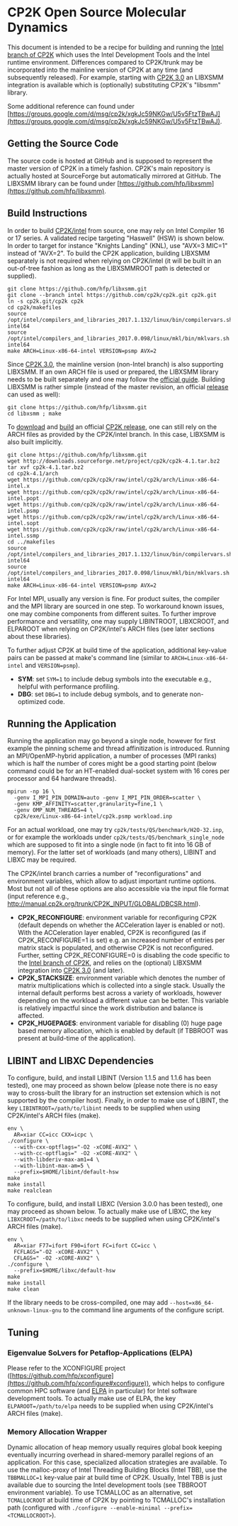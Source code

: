 # CP2K Open Source Molecular Dynamics
This document is intended to be a recipe for building and running the [Intel branch of CP2K](https://github.com/cp2k/cp2k/tree/intel) which uses the Intel Development Tools and the Intel runtime environment. Differences compared to CP2K/trunk may be incorporated into the mainline version of CP2K at any time (and subsequently released). For example, starting with [CP2K 3.0](https://www.cp2k.org/version_history) an LIBXSMM integration is available which is (optionally) substituting CP2K's "libsmm" library.

Some additional reference can found under
[https://groups.google.com/d/msg/cp2k/xgkJc59NKGw/U5v5FtzTBwAJ](https://groups.google.com/d/msg/cp2k/xgkJc59NKGw/U5v5FtzTBwAJ).

## Getting the Source Code
The source code is hosted at GitHub and is supposed to represent the master version of CP2K in a timely fashion. CP2K's main repository is actually hosted at SourceForge but automatically mirrored at GitHub. The LIBXSMM library can be found under [https://github.com/hfp/libxsmm](https://github.com/hfp/libxsmm).

## Build Instructions
In order to build [CP2K/intel](https://github.com/cp2k/cp2k/tree/intel) from source, one may rely on Intel Compiler 16 or 17 series. A validated recipe targeting "Haswell" (HSW) is shown below. In order to target for instance "Knights Landing" (KNL), use "AVX=3 MIC=1" instead of "AVX=2". To build the CP2K application, building LIBXSMM separately is not required when relying on CP2K/intel (it will be built in an out-of-tree fashion as long as the LIBXSMMROOT path is detected or supplied).

```
git clone https://github.com/hfp/libxsmm.git
git clone --branch intel https://github.com/cp2k/cp2k.git cp2k.git
ln -s cp2k.git/cp2k cp2k
cd cp2k/makefiles
source /opt/intel/compilers_and_libraries_2017.1.132/linux/bin/compilervars.sh intel64
source /opt/intel/compilers_and_libraries_2017.0.098/linux/mkl/bin/mklvars.sh intel64
make ARCH=Linux-x86-64-intel VERSION=psmp AVX=2
```

Since [CP2K 3.0](https://www.cp2k.org/version_history), the mainline version (non-Intel branch) is also supporting LIBXSMM. If an own ARCH file is used or prepared, the LIBXSMM library needs to be built separately and one may follow the [official guide](https://www.cp2k.org/howto:compile). Building LIBXSMM is rather simple (instead of the master revision, an official [release](https://github.com/hfp/libxsmm/releases) can used as well):

```
git clone https://github.com/hfp/libxsmm.git
cd libxsmm ; make
```

To [download](https://www.cp2k.org/download) and [build](https://www.cp2k.org/howto:compile) an official [CP2K release](https://sourceforge.net/projects/cp2k/files/), one can still rely on the ARCH files as provided by the CP2K/intel branch. In this case, LIBXSMM is also built implicitly.

```
git clone https://github.com/hfp/libxsmm.git
wget http://downloads.sourceforge.net/project/cp2k/cp2k-4.1.tar.bz2
tar xvf cp2k-4.1.tar.bz2
cd cp2k-4.1/arch
wget https://github.com/cp2k/cp2k/raw/intel/cp2k/arch/Linux-x86-64-intel.x
wget https://github.com/cp2k/cp2k/raw/intel/cp2k/arch/Linux-x86-64-intel.popt
wget https://github.com/cp2k/cp2k/raw/intel/cp2k/arch/Linux-x86-64-intel.psmp
wget https://github.com/cp2k/cp2k/raw/intel/cp2k/arch/Linux-x86-64-intel.sopt
wget https://github.com/cp2k/cp2k/raw/intel/cp2k/arch/Linux-x86-64-intel.ssmp
cd ../makefiles
source /opt/intel/compilers_and_libraries_2017.1.132/linux/bin/compilervars.sh intel64
source /opt/intel/compilers_and_libraries_2017.0.098/linux/mkl/bin/mklvars.sh intel64
make ARCH=Linux-x86-64-intel VERSION=psmp AVX=2
```

For Intel MPI, usually any version is fine. For product suites, the compiler and the MPI library are sourced in one step. To workaround known issues, one may combine components from different suites. To further improve performance and versatility, one may supply LIBINTROOT, LIBXCROOT, and ELPAROOT when relying on CP2K/intel's ARCH files (see later sections about these libraries).

To further adjust CP2K at build time of the application, additional key-value pairs can be passed at make's command line (similar to `ARCH=Linux-x86-64-intel` and `VERSION=psmp`).

* **SYM**: set `SYM=1` to include debug symbols into the executable e.g., helpful with performance profiling.
* **DBG**: set `DBG=1` to include debug symbols, and to generate non-optimized code.

## Running the Application
Running the application may go beyond a single node, however for first example the pinning scheme and thread affinitization is introduced. Running an MPI/OpenMP-hybrid application, a number of processes (MPI ranks) which is half the number of cores might be a good starting point (below command could be for an HT-enabled dual-socket system with 16 cores per processor and 64 hardware threads).

```
mpirun -np 16 \
  -genv I_MPI_PIN_DOMAIN=auto -genv I_MPI_PIN_ORDER=scatter \
  -genv KMP_AFFINITY=scatter,granularity=fine,1 \
  -genv OMP_NUM_THREADS=4 \
  cp2k/exe/Linux-x86-64-intel/cp2k.psmp workload.inp
```

For an actual workload, one may try `cp2k/tests/QS/benchmark/H2O-32.inp`, or for example the workloads under `cp2k/tests/QS/benchmark_single_node` which are supposed to fit into a single node (in fact to fit into 16 GB of memory). For the latter set of workloads (and many others), LIBINT and LIBXC may be required.

The CP2K/intel branch carries a number of "reconfigurations" and environment variables, which allow to adjust important runtime options. Most but not all of these options are also accessible via the input file format (input reference e.g., http://manual.cp2k.org/trunk/CP2K_INPUT/GLOBAL/DBCSR.html).

* **CP2K_RECONFIGURE**: environment variable for reconfiguring CP2K (default depends on whether the ACCeleration layer is enabled or not). With the ACCeleration layer enabled, CP2K is reconfigured (as if CP2K_RECONFIGURE=1 is set) e.g. an increased number of entries per matrix stack is populated, and otherwise CP2K is not reconfigured. Further, setting CP2K_RECONFIGURE=0 is disabling the code specific to the [Intel branch of CP2K](https://github.com/cp2k/cp2k/tree/intel), and relies on the (optional) LIBXSMM integration into [CP2K 3.0](https://www.cp2k.org/version_history) (and later).
* **CP2K_STACKSIZE**: environment variable which denotes the number of matrix multiplications which is collected into a single stack. Usually the internal default performs best across a variety of workloads, however depending on the workload a different value can be better. This variable is relatively impactful since the work distribution and balance is affected.
* **CP2K_HUGEPAGES**: environment variable for disabling (0) huge page based memory allocation, which is enabled by default (if TBBROOT was present at build-time of the application).

## LIBINT and LIBXC Dependencies

To configure, build, and install LIBINT (Version 1.1.5 and 1.1.6 has been tested), one may proceed as shown below (please note there is no easy way to cross-built the library for an instruction set extension which is not supported by the compiler host). Finally, in order to make use of LIBINT, the key `LIBINTROOT=/path/to/libint` needs to be supplied when using CP2K/intel's ARCH files (make).

```
env \
  AR=xiar CC=icc CXX=icpc \
./configure \
  --with-cxx-optflags="-O2 -xCORE-AVX2" \
  --with-cc-optflags=" -O2 -xCORE-AVX2" \
  --with-libderiv-max-am1=4 \
  --with-libint-max-am=5 \
  --prefix=$HOME/libint/default-hsw
make
make install
make realclean
```

To configure, build, and install LIBXC (Version 3.0.0 has been tested), one may proceed as shown below. To actually make use of LIBXC, the key `LIBXCROOT=/path/to/libxc` needs to be supplied when using CP2K/intel's ARCH files (make).

```
env \
  AR=xiar F77=ifort F90=ifort FC=ifort CC=icc \
  FCFLAGS="-O2 -xCORE-AVX2" \
  CFLAGS=" -O2 -xCORE-AVX2" \
./configure \
  --prefix=$HOME/libxc/default-hsw
make
make install
make clean
```

If the library needs to be cross-compiled, one may add `--host=x86_64-unknown-linux-gnu` to the command line arguments of the configure script.

## Tuning

### Eigenvalue SoLvers for Petaflop-Applications (ELPA)

Please refer to the XCONFIGURE project ([https://github.com/hfp/xconfigure](https://github.com/hfp/xconfigure#xconfigure)), which helps to configure common HPC software (and [ELPA](https://github.com/hfp/xconfigure/tree/master/elpa#eigenvalue-solvers-for-petaflop-applications-elpa) in particular) for Intel software development tools. To actually make use of ELPA, the key `ELPAROOT=/path/to/elpa` needs to be supplied when using CP2K/intel's ARCH files (make).

### Memory Allocation Wrapper

Dynamic allocation of heap memory usually requires global book keeping eventually incurring overhead in shared-memory parallel regions of an application. For this case, specialized allocation strategies are available. To use the malloc-proxy of Intel Threading Building Blocks (Intel TBB), use the `TBBMALLOC=1` key-value pair at build time of CP2K. Usually, Intel TBB is just available due to sourcing the Intel development tools (see TBBROOT environment variable). To use TCMALLOC as an alternative, set `TCMALLOCROOT` at build time of CP2K by pointing to TCMALLOC's installation path (configured with `./configure --enable-minimal --prefix=<TCMALLOCROOT>`).

